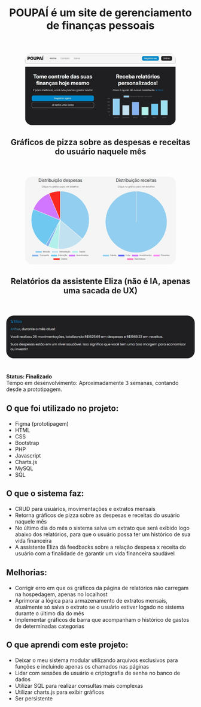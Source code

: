 <div align="center "style="margin-top: 20px; margin-bottom: 20px;">
  <h1>POUPAÍ é um site de gerenciamento de finanças pessoais</h1> <br>
</div>

<div align="center" style="margin-top: 20px;">
  <img src="assets/index.jpg" style="border-radius: 20px; max-width: 80%; height: auto;">
</div>

<div align="center" style="margin-top: 20px; margin-bottom: 20px;">
  <h2>Gráficos de pizza sobre as despesas e receitas do usuário naquele mês</h2> <br>
</div>

<div align="center">
  <img src="assets/relatorios.jpg" style="border-radius: 20px; max-width: 80%; height: auto;">
</div>

<div align="center" style="margin-top: 20px; margin-bottom: 20px;">
  <h2>Relatórios da assistente Eliza (não é IA, apenas uma sacada de UX)</h2> <br>
</div>

<div align="center">
  <img src="assets/eliza.jpg" style="border-radius: 20px; height: auto;">
</div>

<br>

<div align="left" style="margin-top: 20px; margin-bottom: 20px;">
  <strong>Status: Finalizado</strong> <br>
  Tempo em desenvolvimento: Aproximadamente 3 semanas, contando desde a prototipagem. <br> 
</div>

<div align="left" style="margin-top: 20px; margin-bottom: 20px;">
  <h2>O que foi utilizado no projeto:</h2>
</div>

<ul>
  <li>Figma (prototipagem)</li>
  <li>HTML</li>
  <li>CSS</li>
  <li>Bootstrap</li>
  <li>PHP</li>
  <li>Javascript</li>
  <li>Charts.js</li>
  <li>MySQL</li>
  <li>SQL</li>
</ul>

<div align="left" style="margin-top: 20px; margin-bottom: 20px;">
  <h2>O que o sistema faz:</h2>
</div>

<ul>
  <li>CRUD para usuários, movimentações e extratos mensais</li>
  <li>Retorna gráficos de pizza sobre as despesas e receitas do usuário naquele mês</li>
  <li>No último dia do mês o sistema salva um extrato que será exibido logo abaixo dos relatórios, para que o usuário possa ter um histórico de sua vida financeira</li>
  <li>A assistente Eliza dá feedbacks sobre a relação despesa x receita do usuário com a finalidade de garantir um vida financeira saudável</li>
</ul>

<div align="left" style="margin-top: 20px; margin-bottom: 20px;">
  <h2>Melhorias:</h2>
</div>

<ul>
  <li>Corrigir erro em que os gráficos da página de relatórios não carregam na hospedagem, apenas no localhost</li>
  <li>Aprimorar a lógica para armazenamento de extratos mensais, atualmente só salva o extrato se o usuário estiver logado no sistema durante o último dia do mês</li>
  <li>Implementar gráficos de barra que acompanham o histórico de gastos de determinadas categorias</li>
</ul>

<div align="left" style="margin-top: 20px; margin-bottom: 20px;">
  <h2>O que aprendi com este projeto:</h2>
</div>

<ul>
  <li>Deixar o meu sistema modular utilizando arquivos exclusivos para funções e incluindo apenas os chamados nas páginas</li>
  <li>Lidar com sessões de usuário e criptografia de senha no banco de dados</li>
  <li>Utilizar SQL para realizar consultas mais complexas</li>
  <li>Utilizar charts.js para exibir gráficos</li>
  <li>Ser persistente</li>
</ul>

